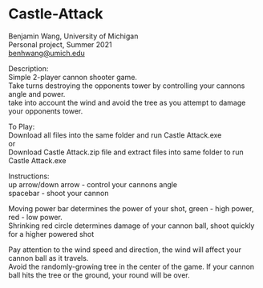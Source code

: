 # Castle-Attack
Benjamin Wang, University of Michigan  
Personal project, Summer 2021  
benhwang@umich.edu  

Description:  
Simple 2-player cannon shooter game.   
Take turns destroying the opponents tower by controlling your cannons angle and power.   
take into account the wind and avoid the tree as you attempt to damage your opponents tower.   


To Play:  
Download all files into the same folder and run Castle Attack.exe  
or  
Download Castle Attack.zip file and extract files into same folder to run Castle Attack.exe  


Instructions:  
up arrow/down arrow - control your cannons angle  
spacebar - shoot your cannon  
 
 
Moving power bar determines the power of your shot, green - high power, red - low power.   
Shrinking red circle determines damage of your cannon ball, shoot quickly for a higher powered shot  


Pay attention to the wind speed and direction, the wind will affect your cannon ball as it travels.  
Avoid the randomly-growing tree in the center of the game. If your cannon ball hits the tree or the ground, your round will be over.  



